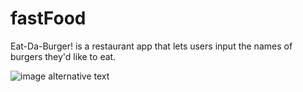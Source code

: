 # fastFood
Eat-Da-Burger! is a restaurant app that lets users input the names of burgers they'd like to eat.

  ![image alternative text](https://i.imgur.com/lmZ8lo8.png)
